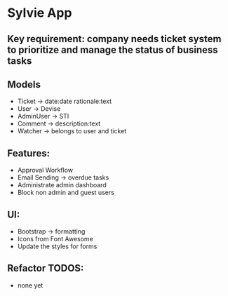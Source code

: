 # Sylvie App

## Key requirement: company needs ticket system to prioritize and manage the status of business tasks
## Models
- Ticket -> date:date rationale:text
- User -> Devise
- AdminUser -> STI
- Comment -> description:text
- Watcher -> belongs to user and ticket

## Features:
- Approval Workflow
- Email Sending -> overdue tasks
- Administrate admin dashboard
- Block non admin and guest users

## UI:
- Bootstrap -> formatting
- Icons from Font Awesome
- Update the styles for forms

## Refactor TODOS:
- none yet
